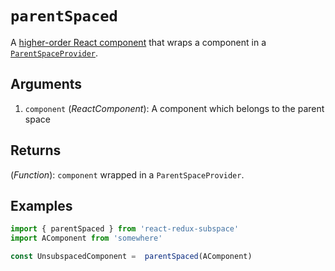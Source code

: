 # `parentSpaced`

A [higher-order React component](https://facebook.github.io/react/docs/higher-order-components.html) that wraps a component in a [`ParentSpaceProvider`](/packages/react-redux-subspace/docs/api/ParentSpaceProvider.md).

## Arguments

1. `component` (_ReactComponent_): A component which belongs to the parent space

## Returns

(_Function_): `component` wrapped in a `ParentSpaceProvider`.

## Examples

```javascript
import { parentSpaced } from 'react-redux-subspace'
import AComponent from 'somewhere'

const UnsubspacedComponent =  parentSpaced(AComponent)
```
